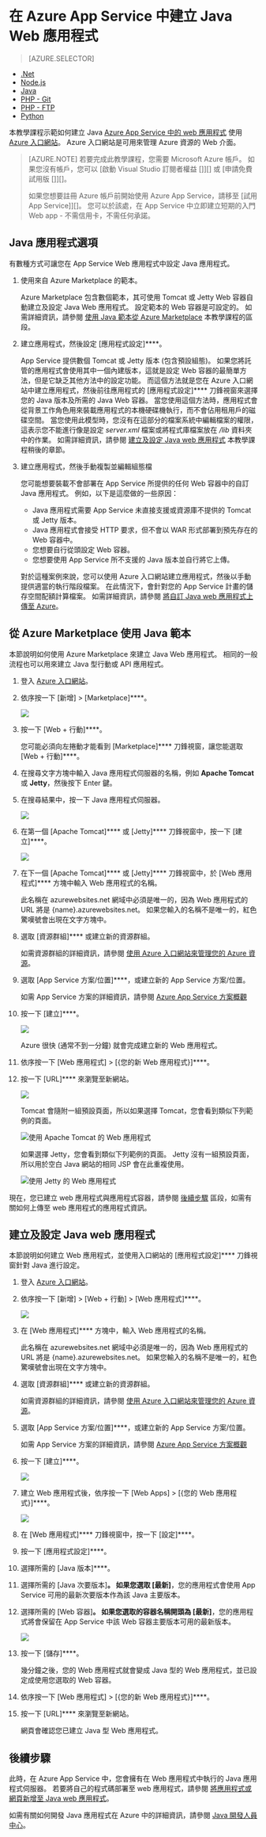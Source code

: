 <properties
    pageTitle="在 Azure App Service 中建立 Java Web 應用程式 | Microsoft Azure"
    description="本教學課程示範如何將 Java Web 應用程式部署至 Azure App Service。"
    services="app-service\web"
    documentationCenter="java"
    authors="rmcmurray"
    manager="wpickett"
    editor="jimbe"/>
<tags
    ms.service="app-service-web"
    ms.workload="web"
    ms.tgt_pltfrm="na"
    ms.devlang="Java"
    ms.topic="hero-article"
    ms.date="10/20/2015"
    ms.author="robmcm"/>


# 在 Azure App Service 中建立 Java Web 應用程式

> [AZURE.SELECTOR]
- [.Net](web-sites-dotnet-get-started.md)
- [Node.js](web-sites-nodejs-develop-deploy-mac.md)
- [Java](web-sites-java-get-started.md)
- [PHP - Git](web-sites-php-mysql-deploy-use-git.md)
- [PHP - FTP](web-sites-php-mysql-deploy-use-ftp.md)
- [Python](web-sites-python-ptvs-django-mysql.md)


本教學課程示範如何建立 Java [Azure App Service 中的 web 應用程式](http://go.microsoft.com/fwlink/?LinkId=529714) 使用 [Azure 入口網站](https://portal.azure.com/)。 Azure 入口網站是可用來管理 Azure 資源的 Web 介面。
> [AZURE.NOTE] 若要完成此教學課程，您需要 Microsoft Azure 帳戶。 如果您沒有帳戶，您可以 [啟動 Visual Studio 訂閱者權益 []][] 或 [申請免費試用版 []][]。
>
> 如果您想要註冊 Azure 帳戶前開始使用 Azure App Service，請移至 [試用 App Service]][]。 您可以於該處，在 App Service 中立即建立短期的入門 Web app - 不需信用卡，不需任何承諾。

## Java 應用程式選項

有數種方式可讓您在 App Service Web 應用程式中設定 Java 應用程式。

1. 使用來自 Azure Marketplace 的範本。

    Azure Marketplace 包含數個範本，其可使用 Tomcat 或 Jetty Web 容器自動建立及設定 Java Web 應用程式。 設定範本的 Web 容器是可設定的。 如需詳細資訊，請參閱 [使用 Java 範本從 Azure Marketplace](#marketplace) 本教學課程的區段。

1. 建立應用程式，然後設定 [應用程式設定]****。

    App Service 提供數個 Tomcat 或 Jetty 版本 (包含預設組態)。 如果您將託管的應用程式會使用其中一個內建版本，這就是設定 Web 容器的最簡單方法，但是它缺乏其他方法中的設定功能。 而這個方法就是您在 Azure 入口網站中建立應用程式，然後前往應用程式的 [應用程式設定]**** 刀鋒視窗來選擇您的 Java 版本及所需的 Java Web 容器。 當您使用這個方法時，應用程式會從背景工作角色用來裝載應用程式的本機硬碟機執行，而不會佔用租用戶的磁碟空間。 當您使用此模型時，您沒有在這部分的檔案系統中編輯檔案的權限，這表示您不能進行像是設定 *server.xml* 檔案或將程式庫檔案放在 */lib* 資料夾中的作業。 如需詳細資訊，請參閱 [建立及設定 Java web 應用程式](#appsettings) 本教學課程稍後的章節。

3. 建立應用程式，然後手動複製並編輯組態檔

    您可能想要裝載不會部署在 App Service 所提供的任何 Web 容器中的自訂 Java 應用程式。 例如，以下是這麼做的一些原因：

    * Java 應用程式需要 App Service 未直接支援或資源庫不提供的 Tomcat 或 Jetty 版本。
    * Java 應用程式會接受 HTTP 要求，但不會以 WAR 形式部署到預先存在的 Web 容器中。
    * 您想要自行從頭設定 Web 容器。
    * 您想要使用 App Service 所不支援的 Java 版本並自行將它上傳。

    對於這種案例來說，您可以使用 Azure 入口網站建立應用程式，然後以手動提供適當的執行階段檔案。 在此情況下，會針對您的 App Service 計畫的儲存空間配額計算檔案。 如需詳細資訊，請參閱 [將自訂 Java web 應用程式上傳至 Azure](https://acom-sandbox.azurewebsites.net/en-us/documentation/articles/web-sites-java-custom-upload/)。

## <a name="marketplace"></a> 從 Azure Marketplace 使用 Java 範本

本節說明如何使用 Azure Marketplace 來建立 Java Web 應用程式。 相同的一般流程也可以用來建立 Java 型行動或 API 應用程式。

1. 登入 [Azure 入口網站](https://portal.azure.com/)。

2. 依序按一下 [新增] > [Marketplace]****。

    ![](./media/web-sites-java-get-started/newmarketplace.png)

3. 按一下 [Web + 行動]****。

    您可能必須向左捲動才能看到 [Marketplace]**** 刀鋒視窗，讓您能選取 [Web + 行動]****。

4. 在搜尋文字方塊中輸入 Java 應用程式伺服器的名稱，例如 **Apache Tomcat** 或 **Jetty**，然後按下 Enter 鍵。

5. 在搜尋結果中，按一下 Java 應用程式伺服器。

    ![](./media/web-sites-java-get-started/webmobilejetty.png)

6. 在第一個 [Apache Tomcat]**** 或 [Jetty]**** 刀鋒視窗中，按一下 [建立]****。

    ![](./media/web-sites-java-get-started/jettyblade.png)

7. 在下一個 [Apache Tomcat]**** 或 [Jetty]**** 刀鋒視窗中，於 [Web 應用程式]**** 方塊中輸入 Web 應用程式的名稱。

    此名稱在 azurewebsites.net 網域中必須是唯一的，因為 Web 應用程式的 URL 將是 {name}.azurewebsites.net。 如果您輸入的名稱不是唯一的，紅色驚嘆號會出現在文字方塊中。

8. 選取 [資源群組]**** 或建立新的資源群組。

    如需資源群組的詳細資訊，請參閱 [使用 Azure 入口網站來管理您的 Azure 資源](../resource-group-portal.md)。

9. 選取 [App Service 方案/位置]****，或建立新的 App Service 方案/位置。

    如需 App Service 方案的詳細資訊，請參閱 [Azure App Service 方案概觀](../azure-web-sites-web-hosting-plans-in-depth-overview.md)

10. 按一下 [建立]****。

    ![](./media/web-sites-java-get-started/jettyportalcreate2.png)

    Azure 很快 (通常不到一分鐘) 就會完成建立新的 Web 應用程式。

11. 依序按一下 [Web 應用程式] > [{您的新 Web 應用程式}]****。

12. 按一下 [URL]**** 來瀏覽至新網站。

    ![](./media/web-sites-java-get-started/jettyurl.png)

    Tomcat 會隨附一組預設頁面，所以如果選擇 Tomcat，您會看到類似下列範例的頁面。

    ![使用 Apache Tomcat 的 Web 應用程式](./media/web-sites-java-get-started/tomcat.png)

    如果選擇 Jetty，您會看到類似下列範例的頁面。 Jetty 沒有一組預設頁面，所以用於空白 Java 網站的相同 JSP 會在此重複使用。

    ![使用 Jetty 的 Web 應用程式](./media/web-sites-java-get-started/jetty.png)

現在，您已建立 web 應用程式與應用程式容器，請參閱 [後續步驟](#next-steps) 區段，如需有關如何上傳至 web 應用程式的應用程式資訊。

## <a name="portal"></a> 建立及設定 Java web 應用程式

本節說明如何建立 Web 應用程式，並使用入口網站的 [應用程式設定]**** 刀鋒視窗針對 Java 進行設定。

1. 登入 [Azure 入口網站](https://portal.azure.com/)。

2. 依序按一下 [新增] > [Web + 行動] > [Web 應用程式]****。

    ![](./media/web-sites-java-get-started/newwebapp.png)

4. 在 [Web 應用程式]**** 方塊中，輸入 Web 應用程式的名稱。

    此名稱在 azurewebsites.net 網域中必須是唯一的，因為 Web 應用程式的 URL 將是 {name}.azurewebsites.net。 如果您輸入的名稱不是唯一的，紅色驚嘆號會出現在文字方塊中。

5. 選取 [資源群組]**** 或建立新的資源群組。

    如需資源群組的詳細資訊，請參閱 [使用 Azure 入口網站來管理您的 Azure 資源](../resource-group-portal.md)。

6. 選取 [App Service 方案/位置]****，或建立新的 App Service 方案/位置。

    如需 App Service 方案的詳細資訊，請參閱 [Azure App Service 方案概觀](../azure-web-sites-web-hosting-plans-in-depth-overview.md)

7. 按一下 [建立]****。

    ![](./media/web-sites-java-get-started/newwebapp2.png)

8. 建立 Web 應用程式後，依序按一下 [Web Apps] > [{您的 Web 應用程式}]****。

    ![](./media/web-sites-java-get-started/selectwebapp.png)

9. 在 [Web 應用程式]**** 刀鋒視窗中，按一下 [設定]****。

10. 按一下 [應用程式設定]****。

11. 選擇所需的 [Java 版本]****。

12. 選擇所需的 [Java 次要版本]****。 如果您選取 [最新]****，您的應用程式會使用 App Service 可用的最新次要版本作為該 Java 主要版本。

12. 選擇所需的 [Web 容器]****。 如果您選取的容器名稱開頭為 [最新]****，您的應用程式將會保留在 App Service 中該 Web 容器主要版本可用的最新版本。

    ![](./media/web-sites-java-get-started/versions.png)

13. 按一下 [儲存]****。

    幾分鐘之後，您的 Web 應用程式就會變成 Java 型的 Web 應用程式，並已設定成使用您選取的 Web 容器。

14. 依序按一下 [Web 應用程式] > [{您的新 Web 應用程式}]****。

15. 按一下 [URL]**** 來瀏覽至新網站。

    網頁會確認您已建立 Java 型 Web 應用程式。

## 後續步驟

此時，在 Azure App Service 中，您會擁有在 Web 應用程式中執行的 Java 應用程式伺服器。 若要將自己的程式碼部署至 web 應用程式，請參閱 [將應用程式或網頁新增至 Java web 應用程式](web-sites-java-add-app.md)。

如需有關如何開發 Java 應用程式在 Azure 中的詳細資訊，請參閱 [Java 開發人員中心](/develop/java/)。



[activate your visual studio subscriber benefits]: http://go.microsoft.com/fwlink/?LinkId=623901 
[sign up for a free trial]: http://go.microsoft.com/fwlink/?LinkId=623901 
[try app service]: http://go.microsoft.com/fwlink/?LinkId=523751 

